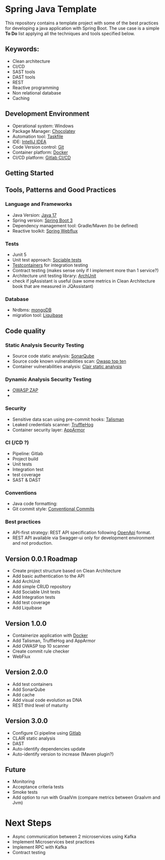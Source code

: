# Spring Java Template

This repository contains a template project with some of the best practices for developing a java application with Spring Boot. The use case is a simple **To Do** list applying all the techniques and tools specified below.

## Keywords: 

* Clean architecture
* CI/CD
* SAST tools
* DAST tools
* REST
* Reactive programming
* Non relational database
* Caching

## Development Environment

* Operational system: Windows
* Package Manager: [Chocolatey](https://chocolatey.org/)
* Automation tool: [Taskfile](https://taskfile.dev/)
* IDE: [IntelliJ IDEA](https://www.jetbrains.com/idea/)
* Code Version control: [Git](https://git-scm.com/)
* Container platform: [Docker](https://www.docker.com/)
* CI/CD platform: [Gitlab CI/CD](https://docs.gitlab.com/ee/ci/)

## Getting Started




## Tools, Patterns and Good Practices

### Language and Frameworks
* Java Version: [Java 17](https://jdk.java.net/17/)
* Spring version: [Spring Boot 3](https://spring.io/projects/spring-boot)
* Dependency management tool: Gradle/Maven (to be defined)
* Reactive toolkit: [Spring Webflux](https://docs.spring.io/spring-framework/reference/web/webflux.html)

### Tests
* Junit 5
* Unit test approach: [Sociable tests](https://martinfowler.com/bliki/UnitTest.html)
* [Testcontainers](https://testcontainers.com/) for integration testing
* Contract testing (makes sense only if I implement more than 1 service?) 
* Architecture unit testing library: [ArchUnit](https://www.archunit.org/)
* check if jqAssistant is useful (saw some metrics in Clean Architecture book that are measured in JQAssistant)

### Database
* Nrdbms: [mongoDB](https://www.mongodb.com/)
* migration tool: [Liquibase](https://www.liquibase.org/)

## Code quality

### Static Analysis Security Testing
* Source code static analysis: [SonarQube](https://www.sonarsource.com/)
* Source code known vulnerabilities scan: [Owasp top ten](https://owasp.org/www-project-top-ten/)
* Container vulnerabilities analysis: [Clair static analysis](https://github.com/quay/clair)

### Dynamic Analysis Security Testing
* [OWASP ZAP](https://www.zaproxy.org/)
*

### Security
* Sensitive data scan using pre-commit hooks: [Talisman](https://github.com/thoughtworks/talisman)
* Leaked credentials scanner: [TruffleHog](https://github.com/trufflesecurity/trufflehog)
* Container security layer: [AppArmor](https://apparmor.net/)


### CI (/CD ?)
* Pipeline: Gitlab 
* Project build
* Unit tests
* Integration test
* test coverage
* SAST & DAST


### Conventions
* Java code formatting:
* Git commit style: [Conventional Commits](https://www.conventionalcommits.org/en/v1.0.0/)

### Best practices
* API-first strategy: REST API specification following [OpenApi](https://www.openapis.org/) format.
* REST API available via Swagger-ui only for development environment and not production.

## Version 0.0.1 Roadmap
* Create project structure based on Clean Architecture
* Add basic authentication to the API
* Add ArchUnit
* Add simple CRUD repository 
* Add Sociable Unit tests
* Add Integration tests
* Add test coverage 
* Add Liquibase

## Version 1.0.0
* Containerize application with [Docker](https://www.docker.com/)
* Add Talisman, TruffleHog and AppArmor
* Add OWASP top 10 scanner
* Create commit rule checker
* WebFlux

## Version 2.0.0
* Add test containers
* Add SonarQube
* Add cache
* Add visual code evolution as DNA
* REST third level of maturity

## Version 3.0.0
* Configure Ci pipeline using [Gitlab](https://about.gitlab.com/)
* CLAIR static analysis
* DAST
* Auto-identify dependencies update
* Auto-identify version to increase (Maven plugin?)

## Future
* Monitoring
* Acceptance criteria tests
* Smoke tests
* Add option to run with GraalVm (compare metrics between Graalvm and Jvm)

# Next Steps
* Async communication between 2 microservices using Kafka
* Implement Microservices best practices
* Implement RPC with Kafka
* Contract testing























